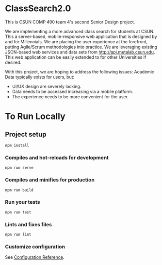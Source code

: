 # ClassSearch2.0
This is CSUN COMP 490 team 4's second Senior Design project.

We are implementing a more advanced class search for students at CSUN. This a server-based, mobile-responsive web application that is designed by and for Millennials.
We are placing the user experience at the forefront, putting Agile/Scrum methodologies into practice.
We are leveraging existing JSON-based web services and data sets from http://api.metalab.csun.edu.
This web application can be easily extended to for other Universities if desired.

With this project, we are hoping to address the following issues:
Academic Data typically exists for users, but:
  - UI/UX design are severely lacking.
  - Data needs to be accessed increasing via a mobile platform.
  - The experience needs to be more convenient for the user.

# To Run Locally

## Project setup
```
npm install
```

### Compiles and hot-reloads for development
```
npm run serve
```

### Compiles and minifies for production
```
npm run build
```

### Run your tests
```
npm run test
```

### Lints and fixes files
```
npm run lint
```

### Customize configuration
See [Configuration Reference](https://cli.vuejs.org/config/).

